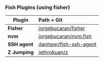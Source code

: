 ### Fish Plugins (using fisher)

| Plugin        | Path + Git                                                          |
| ------------- | :------------------------------------------------------------------ |
| **Fisher**    | [jorgebucaran/fisher](https://github.com/jorgebucaran/fisher)       |
| **nvm**       | [jorgebucaran/nvm.fish](https://github.com/jorgebucaran/nvm.fish)   |
| **SSH agent** | [danhper/fish-ssh-agent](https://github.com/danhper/fish-ssh-agent) |
| **Z Jumping** | [jethrokuan/z](https://github.com/jethrokuan/z)                     |
